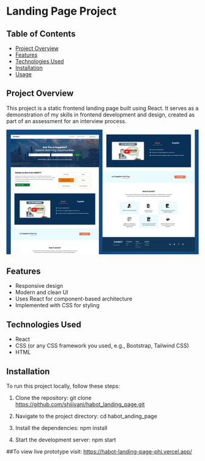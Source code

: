 # Landing Page Project

## Table of Contents

- [Project Overview](#project-overview)
- [Features](#features)
- [Technologies Used](#technologies-used)
- [Installation](#installation)
- [Usage](#usage)

## Project Overview

This project is a static frontend landing page built using React. It serves as a demonstration of my skills in frontend development and design, created as part of an assessment for an interview process.

![Project Screenshot](src/assets/preview.png)

## Features

- Responsive design
- Modern and clean UI
- Uses React for component-based architecture
- Implemented with CSS for styling

## Technologies Used

- React
- CSS (or any CSS framework you used, e.g., Bootstrap, Tailwind CSS)
- HTML

## Installation

To run this project locally, follow these steps:

1. Clone the repository:
   git clone https://github.com/shiiivani/habot_landing_page.git

2. Navigate to the project directory:
   cd habot_anding_page

3. Install the dependencies:
   npm install

4. Start the development server:
   npm start

##To view live prototype visit:
https://habot-landing-page-phi.vercel.app/
